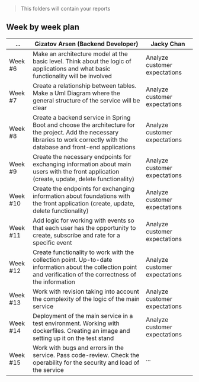 > This folders will contain your reports
## Week by week plan
|...|Gizatov Arsen (Backend Developer)|Jacky Chan|
|---|---|---|
|Week #6|Make an architecture model at the basic level. Think about the logic of applications and what basic functionality will be involved|Analyze customer expectations|
|Week #7|Create a relationship between tables. Make a Uml Diagram where the general structure of the service will be clear |Analyze customer expectations|
|Week #8|Create a backend service in Spring Boot and choose the architecture for the project. Add the necessary libraries to work correctly with the database and front-end applications|Analyze customer expectations|
|Week #9|Create the necessary endpoints for exchanging information about main users with the front application (create, update, delete functionality)|Analyze customer expectations|
|Week #10|Create the endpoints for exchanging information about foundations with the front application (create, update, delete functionality)|Analyze customer expectations|Analyze customer expectations|
|Week #11|Add logic for working with events so that each user has the opportunity to create, subscribe and rate for a specific event|Analyze customer expectations|
|Week #12|Create functionality to work with the collection point. Up-to-date information about the collection point and verification of the correctness of the information|Analyze customer expectations|
|Week #13|Work with revision taking into account the complexity of the logic of the main service|Analyze customer expectations|
|Week #14|Deployment of the main service in a test environment. Working with dockerfiles. Creating an image and setting up it on the test stand|Analyze customer expectations|
|Week #15|Work with bugs and errors in the service. Pass code-review. Check the operability for the security and load of the service|...|
